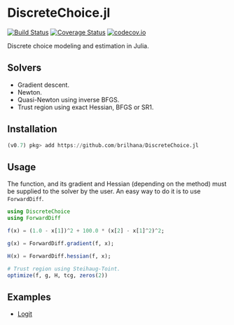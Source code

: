 # DiscreteChoice.jl

[![Build Status](https://travis-ci.org/brilhana/DiscreteChoice.jl.svg?branch=master)](https://travis-ci.org/brilhana/DiscreteChoice.jl)
[![Coverage Status](https://coveralls.io/repos/brilhana/DiscreteChoice.jl/badge.svg?branch=master&service=github)](https://coveralls.io/github/brilhana/DiscreteChoice.jl?branch=master)
[![codecov.io](http://codecov.io/github/brilhana/DiscreteChoice.jl/coverage.svg?branch=master)](http://codecov.io/github/brilhana/DiscreteChoice.jl?branch=master)

Discrete choice modeling and estimation in Julia.

## Solvers

* Gradient descent.
* Newton.
* Quasi-Newton using inverse BFGS.
* Trust region using exact Hessian, BFGS or SR1.

## Installation

```julia
(v0.7) pkg> add https://github.com/brilhana/DiscreteChoice.jl
```

## Usage

The function, and its gradient and Hessian (depending on the method) must be supplied to the solver by the user. An easy way to do it is to use `ForwardDiff`.

```julia
using DiscreteChoice
using ForwardDiff

f(x) = (1.0 - x[1])^2 + 100.0 * (x[2] - x[1]^2)^2;

g(x) = ForwardDiff.gradient(f, x);

H(x) = ForwardDiff.hessian(f, x);

# Trust region using Steihaug-Toint.
optimize(f, g, H, tcg, zeros(2))
```

## Examples
* [Logit](https://github.com/brilhana/DiscreteChoice.jl/blob/master/examples/logit.ipynb)
